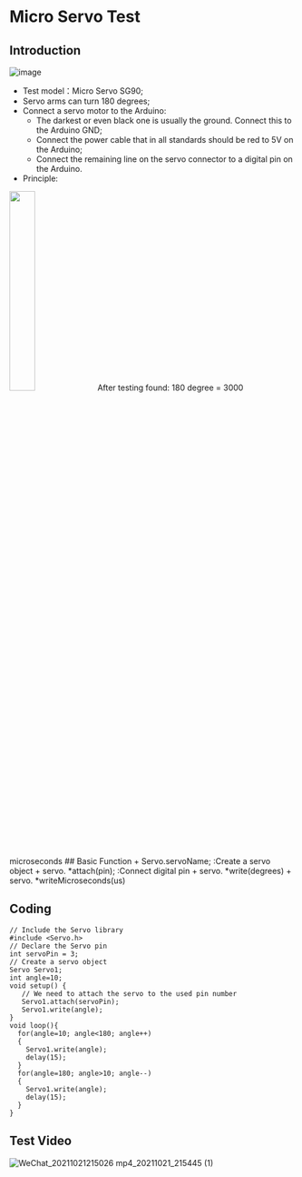 # Micro Servo Test

## Introduction
![image](https://user-images.githubusercontent.com/81423727/138293834-823cdb75-4248-494b-b4d8-1453e75a0704.png)

+ Test model：Micro Servo SG90;
+ Servo arms can turn 180 degrees;
+ Connect a servo motor to the Arduino:
  - The darkest or even black one is usually the ground. Connect this to the Arduino GND;
  - Connect the power cable that in all standards should be red to 5V on the Arduino;
  - Connect the remaining line on the servo connector to a digital pin on the Arduino.
+ Principle:
<img src=https://user-images.githubusercontent.com/81423727/138289187-97a8ec95-5ebe-42f6-b723-64dec9c8d063.png width=30% />
After testing found: 180 degree = 3000 microseconds
## Basic Function
+ Servo.servoName; :Create a servo object
+ servo. *attach(pin); :Connect digital pin
+ servo. *write(degrees)
+ servo. *writeMicroseconds(us)

## Coding
```
// Include the Servo library 
#include <Servo.h> 
// Declare the Servo pin 
int servoPin = 3; 
// Create a servo object 
Servo Servo1; 
int angle=10;
void setup() { 
   // We need to attach the servo to the used pin number 
   Servo1.attach(servoPin); 
   Servo1.write(angle);
}
void loop(){ 
  for(angle=10; angle<180; angle++)
  {
    Servo1.write(angle);
    delay(15);
  }
  for(angle=180; angle>10; angle--)
  {
    Servo1.write(angle);
    delay(15);
  }
}
```

## Test Video
![WeChat_20211021215026 mp4_20211021_215445 (1)](https://user-images.githubusercontent.com/81423727/138293341-7eee20d1-74d5-429f-b4ab-729a01d63c14.gif)
